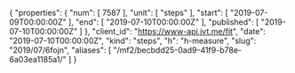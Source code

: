 {
  "properties": {
    "num": [
      7587
    ],
    "unit": [
      "steps"
    ],
    "start": [
      "2019-07-09T00:00:00Z"
    ],
    "end": [
      "2019-07-10T00:00:00Z"
    ],
    "published": [
      "2019-07-10T00:00:00Z"
    ]
  },
  "client_id": "https://www-api.jvt.me/fit",
  "date": "2019-07-10T00:00:00Z",
  "kind": "steps",
  "h": "h-measure",
  "slug": "2019/07/6fojn",
  "aliases": [
    "/mf2/becbdd25-0ad9-41f9-b78e-6a03ea1185a1/"
  ]
}
